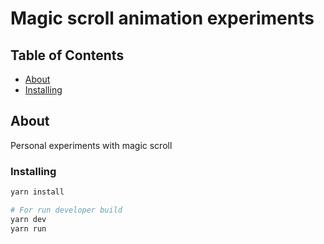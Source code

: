 # Magic scroll animation experiments

## Table of Contents

+ [About](#about)
+ [Installing](#installing)

## About <a name = "about"></a>

Personal experiments with magic scroll

### Installing

```bash
yarn install

# For run developer build
yarn dev
yarn run